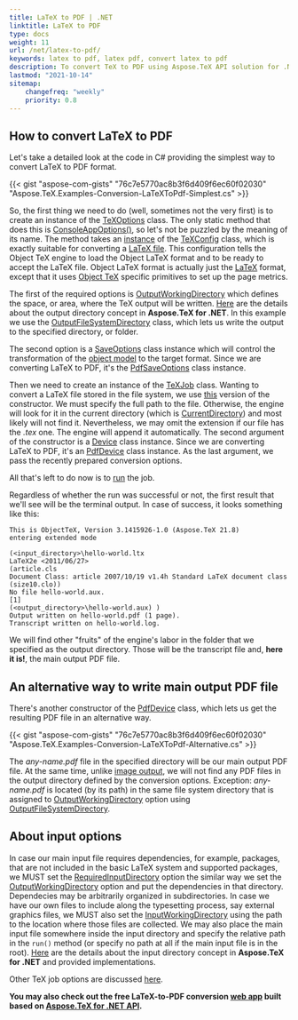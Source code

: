 ```yaml
---
title: LaTeX to PDF | .NET
linktitle: LaTeX to PDF
type: docs
weight: 11
url: /net/latex-to-pdf/
keywords: latex to pdf, latex pdf, convert latex to pdf
description: To convert TeX to PDF using Aspose.TeX API solution for .NET learn this article to see that describes how to do this and the code examples.
lastmod: "2021-10-14"
sitemap:
    changefreq: "weekly"
    priority: 0.8
---
```


## **How to convert LaTeX to PDF**

Let's take a detailed look at the code in C# providing the simplest way to convert LaTeX to PDF format.

{{< gist "aspose-com-gists" "76c7e5770ac8b3f6d409f6ec60f02030" "Aspose.TeX.Examples-Conversion-LaTeXToPdf-Simplest.cs" >}}

So, the first thing we need to do (well, sometimes not the very first) is to create an instance of the [TeXOptions](https://apireference.aspose.com/tex/net/aspose.tex/texoptions) class. The only static method that does this is [ConsoleAppOptions()](https://apireference.aspose.com/tex/net/aspose.tex/texoptions/methods/consoleappoptions), so let's not be puzzled by the meaning of its name. The method takes an [instance](https://apireference.aspose.com/tex/net/aspose.tex/texconfig/properties/objectlatex) of the [TeXConfig](https://apireference.aspose.com/tex/net/aspose.tex/texconfig) class, which is exactly suitable for converting a [LaTeX file](/tex/net/latex-io/#latex-file). This configuration tells the Object TeX engine to load the Object LaTeX format and to be ready to accept the LaTeX file. Object LaTeX format is actually just the [LaTeX](/tex/net/what-is-latex/) format, except that it uses [Object TeX](/tex/net/aspose-tex-and-object-tex/#object-tex) specific primitives to set up the page metrics.

The first of the required options is [OutputWorkingDirectory](https://apireference.aspose.com/tex/net/aspose.tex/texoptions/properties/outputworkingdirectory) which defines the space, or area, where the TeX output will be written. [Here](/tex/net/aspose-tex-output/) are the details about the output directory concept in **Aspose.TeX for .NET**. In this example we use the [OutputFileSystemDirectory](https://apireference.aspose.com/tex/net/aspose.tex.io/outputfilesystemdirectory) class, which lets us write the output to the specified directory, or folder.

The second option is a [SaveOptions](https://apireference.aspose.com/tex/net/aspose.tex.presentation/saveoptions) class instance which will control the transformation of the [object model](/tex/net/aspose-tex-and-object-tex/#why-the-new-tex-is-object) to the target format. Since we are converting LaTeX to PDF, it's the [PdfSaveOptions](https://apireference.aspose.com/tex/net/aspose.tex.presentation.pdf/pdfsaveoptions) class instance.

Then we need to create an instance of the [TeXJob](https://apireference.aspose.com/tex/net/aspose.tex/texjob) class. Wanting to convert a LaTeX file stored in the file system, we use [this](https://apireference.aspose.com/tex/net/aspose.tex/texjob/constructors/2) version of the constructor. We must specify the full path to the file. Otherwise, the engine will look for it in the current directory (which is [CurrentDirectory](https://docs.microsoft.com/en-us/dotnet/api/system.environment.currentdirectory)) and most likely will not find it. Nevertheless, we may omit the extension if our file has the *.tex* one. The engine will append it automatically. The second argument of the constructor is a [Device](https://apireference.aspose.com/tex/net/aspose.tex.presentation/device) class instance. Since we are converting LaTeX to PDF, it's an [PdfDevice](https://apireference.aspose.com/tex/net/aspose.tex.presentation.pdf/pdfdevice) class instance. As the last argument, we pass the recently prepared conversion options.

All that's left to do now is to [run](https://apireference.aspose.com/tex/net/aspose.tex/texjob/methods/run) the job.

Regardless of whether the run was successful or not, the first result that we'll see will be the terminal output. In case of success, it looks something like this:

```text
This is ObjectTeX, Version 3.1415926-1.0 (Aspose.TeX 21.8)
entering extended mode

(<input_directory>\hello-world.ltx
LaTeX2e <2011/06/27>
(article.cls
Document Class: article 2007/10/19 v1.4h Standard LaTeX document class
(size10.clo))
No file hello-world.aux.
[1]
(<output_directory>\hello-world.aux) )
Output written on hello-world.pdf (1 page).
Transcript written on hello-world.log.
```

We will find other "fruits" of the engine's labor in the folder that we specified as the output directory. Those will be the transcript file and, **here it is!**, the main output PDF file.

## **An alternative way to write main output PDF file**

There's another constructor of the [PdfDevice](https://apireference.aspose.com/tex/net/aspose.tex.presentation.pdf/pdfdevice/constructors/2) class, which lets us get the resulting PDF file in an alternative way.

{{< gist "aspose-com-gists" "76c7e5770ac8b3f6d409f6ec60f02030" "Aspose.TeX.Examples-Conversion-LaTeXToPdf-Alternative.cs" >}}

The *any-name.pdf* file in the specified directory will be our main output PDF file. At the same time, unlike [image output](/tex/net/latex-to-png/#an-alternative-way-to-write-main-output-png-files), we will not find any PDF files in the output directory defined by the conversion options. Exception: *any-name.pdf* is located (by its path) in the same file system directory that is assigned to [OutputWorkingDirectory](https://apireference.aspose.com/tex/net/aspose.tex/texoptions/properties/outputworkingdirectory) option using [OutputFileSystemDirectory](https://apireference.aspose.com/tex/net/aspose.tex.io/outputfilesystemdirectory).

## **About input options**

In case our main input file requires dependencies, for example, packages, that are not included in the basic LaTeX system and supported packages, we MUST set the [RequiredInputDirectory](https://apireference.aspose.com/tex/net/aspose.tex/texoptions/properties/requiredinputdirectory) option the similar way we set the [OutputWorkingDirectory](https://apireference.aspose.com/tex/net/aspose.tex/texoptions/properties/outputworkingdirectory) option and put the dependencies in that directory. Dependecies may be arbitrarily organized in subdirectories. In case we have our own files to include along the typesetting process, say external graphics files, we MUST also set the [InputWorkingDirectory](https://apireference.aspose.com/tex/net/aspose.tex/texoptions/properties/inputworkingdirectory) using the path to the location where those files are collected. We may also place the main input file somewhere inside the input directory and specify the relative path in the `run()` method (or specify no path at all if the main input file is in the root). [Here](/tex/net/aspose-tex-input/) are the details about the input directory concept in **Aspose.TeX for .NET** and provided implementations.

Other TeX job options are discussed [here](/tex/net/other-options/).

**You may also check out the free LaTeX-to-PDF conversion [web app](https://products.aspose.app/tex/conversion/latex-to-pdf) built based on [Aspose.TeX for .NET API](https://products.aspose.com/tex/net/).**